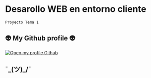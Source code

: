 # Desarollo WEB en entorno cliente

```sh
Proyecto Tema 1
```

## 👽 My Github profile 👽
[![Open my profile Github](https://github.com/codespaces/badge.svg)](https://github.com/juanmiitaklk)



## ¯\_(ツ)_/¯